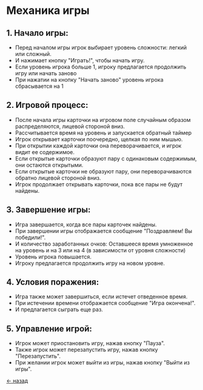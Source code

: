 # Механика игры

## 1. Начало игры:
- Перед началом игры игрок выбирает уровень сложности: легкий или сложный.
- И нажимает кнопку "Играть!", чтобы начать игру.
- Если уровень игрока больше 1, игроку предлагается продолжить игру или начать заново
- При нажатии на кнопку "Начать заново" уровень игрока сбрасывается на 1

## 2. Игровой процесс:
- После начала игры карточки на игровом поле случайным образом распределяются, лицевой стороной вниз.
- Рассчитывается время на уровень и запускается обратный таймер
- Игрок открывает карточки поочередно, щелкая по ним мышью.
- При открытии каждой карточки она переворачивается, и игрок видит ее содержимое.
- Если открытые карточки образуют пару с одинаковым содержимым, они остаются открытыми.
- Если открытые карточки не образуют пару, они переворачиваются обратно лицевой стороной вниз.
- Игрок продолжает открывать карточки, пока все пары не будут найдены.

## 3. Завершение игры:
- Игра завершается, когда все пары карточек найдены.
- При завершении игры отображается сообщение "Поздравляем! Вы победили!".
- И количество заработанных очков: Оставшееся время умноженное на уровень и на 3 или на 4 (в зависимости от уровня сложности)
- Уровень игрока повышается.
- Игроку предлагается продолжить игру на новом уровне.

## 4. Условия поражения:
- Игра также может завершиться, если истечет отведенное время.
- При истечении времени отображается сообщение "Игра окончена!".
- И предлагается сыграть еще раз.

## 5. Управление игрой:
- Игрок может приостановить игру, нажав кнопку "Пауза".
- Также игрок может перезапустить игру, нажав кнопку "Перезапустить".
- При желании игрок может выйти из игры, нажав кнопку "Выйти из игры".

[← назад](README.md)